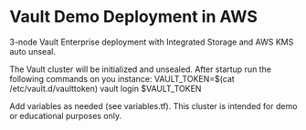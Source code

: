 # Vault Demo Deployment in AWS

3-node Vault Enterprise deployment with Integrated Storage and AWS KMS auto unseal.

The Vault cluster will be initialized and unsealed. After startup run the following commands on you instance:
VAULT_TOKEN=$(cat /etc/vault.d/vaulttoken)
vault login $VAULT_TOKEN

Add variables as needed (see variables.tf).
This cluster is intended for demo or educational purposes only.

